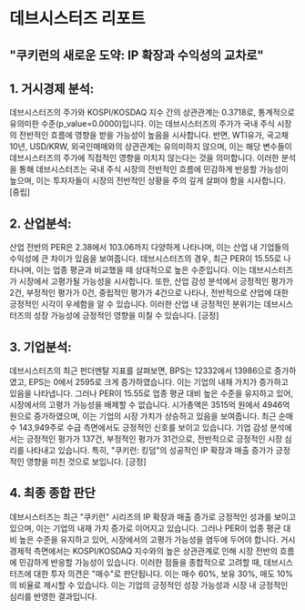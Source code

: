 # 데브시스터즈 리포트
## "쿠키런의 새로운 도약: IP 확장과 수익성의 교차로"

## 1. 거시경제 분석:
데브시스터즈의 주가와 KOSPI/KOSDAQ 지수 간의 상관관계는 0.3718로, 통계적으로 유의미한 수준(p_value=0.0000)입니다. 이는 데브시스터즈의 주가가 국내 주식 시장의 전반적인 흐름에 영향을 받을 가능성이 높음을 시사합니다. 반면, WTI유가, 국고채10년, USD/KRW, 외국인매매와의 상관관계는 유의미하지 않으며, 이는 해당 변수들이 데브시스터즈의 주가에 직접적인 영향을 미치지 않는다는 것을 의미합니다. 이러한 분석을 통해 데브시스터즈는 국내 주식 시장의 전반적인 흐름에 민감하게 반응할 가능성이 높으며, 이는 투자자들이 시장의 전반적인 상황을 주의 깊게 살펴야 함을 시사합니다. [중립]

## 2. 산업분석:
산업 전반의 PER은 2.38에서 103.06까지 다양하게 나타나며, 이는 산업 내 기업들의 수익성에 큰 차이가 있음을 보여줍니다. 데브시스터즈의 경우, 최근 PER이 15.55로 나타나며, 이는 업종 평균과 비교했을 때 상대적으로 높은 수준입니다. 이는 데브시스터즈가 시장에서 고평가될 가능성을 시사합니다. 또한, 산업 감성 분석에서 긍정적인 평가가 2건, 부정적인 평가가 0건, 중립적인 평가가 4건으로 나타나, 전반적으로 산업에 대한 긍정적인 시각이 우세함을 알 수 있습니다. 이러한 산업 내 긍정적인 분위기는 데브시스터즈의 성장 가능성에 긍정적인 영향을 미칠 수 있습니다. [긍정]

## 3. 기업분석:
데브시스터즈의 최근 펀더멘탈 지표를 살펴보면, BPS는 12332에서 13986으로 증가하였고, EPS는 0에서 2595로 크게 증가하였습니다. 이는 기업의 내재 가치가 증가하고 있음을 나타냅니다. 그러나 PER이 15.55로 업종 평균 대비 높은 수준을 유지하고 있어, 시장에서의 고평가 가능성을 배제할 수 없습니다. 시가총액은 3515억 원에서 4946억 원으로 증가하였으며, 이는 기업의 시장 가치가 상승하고 있음을 보여줍니다. 최근 순매수 143,949주로 수급 측면에서도 긍정적인 신호를 보이고 있습니다. 기업 감성 분석에서는 긍정적인 평가가 137건, 부정적인 평가가 31건으로, 전반적으로 긍정적인 시장 심리를 나타내고 있습니다. 특히, "쿠키런: 킹덤"의 성공적인 IP 확장과 매출 증가가 긍정적인 영향을 미친 것으로 보입니다. [긍정]

## 4. 최종 종합 판단
데브시스터즈는 최근 "쿠키런" 시리즈의 IP 확장과 매출 증가로 긍정적인 성과를 보이고 있으며, 이는 기업의 내재 가치 증가로 이어지고 있습니다. 그러나 PER이 업종 평균 대비 높은 수준을 유지하고 있어, 시장에서의 고평가 가능성을 염두에 두어야 합니다. 거시경제적 측면에서는 KOSPI/KOSDAQ 지수와의 높은 상관관계로 인해 시장 전반의 흐름에 민감하게 반응할 가능성이 있습니다. 이러한 점들을 종합적으로 고려할 때, 데브시스터즈에 대한 투자 의견은 "매수"로 판단됩니다. 이는 매수 60%, 보유 30%, 매도 10%의 비율로 제시할 수 있습니다. 이는 기업의 긍정적인 성장 가능성과 시장 내 긍정적인 심리를 반영한 결과입니다.
